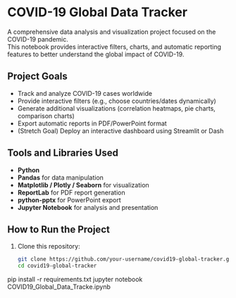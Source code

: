 # COVID-19 Global Data Tracker  

A comprehensive data analysis and visualization project focused on the COVID-19 pandemic.  
This notebook provides interactive filters, charts, and automatic reporting features to better understand the global impact of COVID-19.  

## Project Goals  
- Track and analyze COVID-19 cases worldwide  
- Provide interactive filters (e.g., choose countries/dates dynamically)  
- Generate additional visualizations (correlation heatmaps, pie charts, comparison charts)  
- Export automatic reports in PDF/PowerPoint format  
- (Stretch Goal) Deploy an interactive dashboard using Streamlit or Dash  

## Tools and Libraries Used  
- **Python**  
- **Pandas** for data manipulation  
- **Matplotlib / Plotly / Seaborn** for visualization  
- **ReportLab** for PDF report generation  
- **python-pptx** for PowerPoint export  
- **Jupyter Notebook** for analysis and presentation  

## How to Run the Project  
1. Clone this repository:  
   ```bash
   git clone https://github.com/your-username/covid19-global-tracker.git
   cd covid19-global-tracker
pip install -r requirements.txt
jupyter notebook COVID19_Global_Data_Tracke.ipynb

